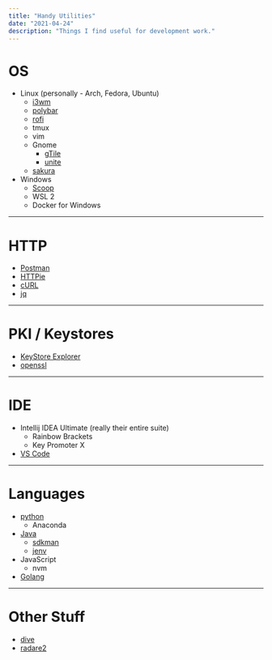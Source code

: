 ```yaml
---
title: "Handy Utilities"
date: "2021-04-24"
description: "Things I find useful for development work."
---
```


# OS

* Linux (personally - Arch, Fedora, Ubuntu)
  * [i3wm](https://i3wm.org)
  * [polybar](https://polybar.github.io)
  * [rofi](https://github.com/davatorium/rofi)
  * tmux
  * vim
  * Gnome
    * [gTile](https://github.com/gTile/gTile)
    * [unite](https://github.com/hardpixel/unite-shell)
  * [sakura](https://github.com/dabisu/sakura)
* Windows
  * [Scoop](https://scoop.sh)
  * WSL 2
  * Docker for Windows

-----

# HTTP

* [Postman](https://www.postman.com)
* [HTTPie](https://httpie.org)
* [cURL](https://curl.haxx.se)
* [jq](https:/stedolan.github.io/jq/)

-----

# PKI / Keystores

* [KeyStore Explorer](https://keystore-explorer.org) 
* [openssl](https://www.openssl.org)

-----

# IDE

* Intellij IDEA Ultimate (really their entire suite)
  * Rainbow Brackets
  * Key Promoter X
* [VS Code](https://code.visualstudio.com)

-----

# Languages

* [python](https://www.python.org)
  * Anaconda
* [Java](https://openjdk.java.net)
  * [sdkman](https://sdkman.io)
  * [jenv](https://www.jenv.be)
* JavaScript
  * nvm
* [Golang](https://golang.org)

-----

# Other Stuff
* [dive](https://github.com/wagoodman/dive)
* [radare2](https://www.radare.org)
